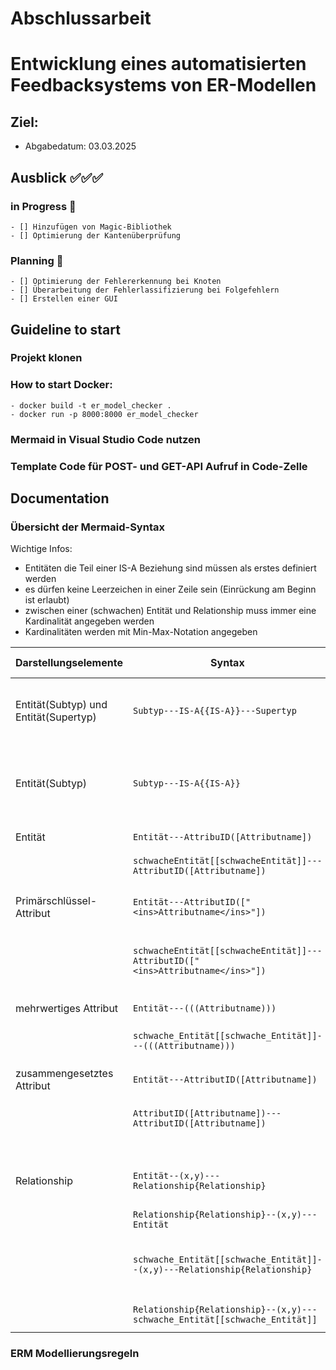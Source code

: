 # Abschlussarbeit
# Entwicklung eines automatisierten Feedbacksystems von ER-Modellen

## Ziel: 
- Abgabedatum: 03.03.2025

## Ausblick ✅✅✅
### in Progress  🚀
    - [] Hinzufügen von Magic-Bibliothek 
    - [] Optimierung der Kantenüberprüfung 

### Planning 🚀
    - [] Optimierung der Fehlererkennung bei Knoten
    - [] Überarbeitung der Fehlerlassifizierung bei Folgefehlern
    - [] Erstellen einer GUI 

## Guideline to start
### Projekt klonen

### How to start Docker: 
    - docker build -t er_model_checker . 
    - docker run -p 8000:8000 er_model_checker
    
### Mermaid in Visual Studio Code nutzen 

### Template Code für POST- und GET-API Aufruf in Code-Zelle

## Documentation
### Übersicht der Mermaid-Syntax 
Wichtige Infos: 
* Entitäten die Teil einer IS-A Beziehung sind müssen als erstes definiert werden
* es dürfen keine Leerzeichen in einer Zeile sein (Einrückung am Beginn ist erlaubt)
* zwischen einer (schwachen) Entität und Relationship muss immer eine Kardinalität angegeben werden
* Kardinalitäten werden mit Min-Max-Notation angegeben

| Darstellungselemente | Syntax | Beschreibung | Beispiel in Diagramm |
|----------------------|--------|--------------|----------------------|
| Entität(Subtyp) und Entität(Supertyp) | `Subtyp---IS-A{{IS-A}}---Supertyp` | Stellt eine IS-A Beziehung zwischen einem Subtyp und einem Supertyp von Entitäten dar. | `PKW---IS-A{{IS-A}}---Fahrzeug` |
| Entität(Subtyp) | `Subtyp---IS-A{{IS-A}}` | Stellt eine IS-A Beziehung mit einem Subtyp dar. Supertyp muss zuvor einmalig genannt werden. | `LKW---IS-A{{IS-A}}` |
| Entität | `Entität---AttribuID([Attributname])` | Stellt eine Entität mit Attribut dar.| `Kunde---K1([Name])` |
|         | `schwacheEntität[[schwacheEntität]]---AttributID([Attributname])` | Darstellung einer schwachen Entität. | `Kunde[[Kunde]]---K1([Name)]` |
| Primärschlüssel-Attribut | `Entität---AttributID(["<ins>Attributname</ins>"])` | Stellt eine Entität und ein Primärschlüssel-Attribut dar. | `Land---L1(["<ins>KFZ</ins>"])` |
|                          | `schwacheEntität[[schwacheEntität]]---AttributID(["<ins>Attributname</ins>"])` | Stellt eine schwache Entität und ein Primärschlüssel-Attribut dar. |  `Provinz[[Provinz]]---P1(["<ins>Name</ins>"])` |
| mehrwertiges Attribut | `Entität---(((Attributname)))` | Verknüpfung zu einem mehrwertigen Attribut. | `Angestellter---A1(((Zertifikate)))` |
|                       | `schwache_Entität[[schwache_Entität]]---(((Attributname)))` |  | `Angestellter---A1(((Zertifikate)))` |
| zusammengesetztes Attribut | `Entität---AttributID([Attributname])` | Verknüpfung zu einem zusammengesetzten Attribut. | `Angestellte---A3([Anschrift])` |
|                            | `AttributID([Attributname])---AttributID([Attributname])` | | `A3([Anschrift])---A4([Stadt])` |
|                            |                                                           |       | `A3([Anschrift])---A4([Straße])` |
| Relationship | `Entität--(x,y)---Relationship{Relationship}` | Relationship und Entität mit einer Kardinalität(Min-Max-Notation). | `Land--(1,*)---liegt{liegt}` |
|              | `Relationship{Relationship}--(x,y)---Entität` |                                                                    | `ist_HS{ist_HS}--(1,1)---Land` |
|              | `schwache_Entität[[schwache_Entität]]--(x,y)---Relationship{Relationship}` |Relationship und schwache Entität mit einer Kardinalität(Min-Max-Notation). | `Provinz[[Provinz]]--(1,1)---liegt{liegt}` |
|              | `Relationship{Relationship}--(x,y)---schwache_Entität[[schwache_Entität]]` |                                       | `ist_HS{ist_HS}--(0,1)---Stadt[[Stadt]]` |

### ERM Modellierungsregeln 












